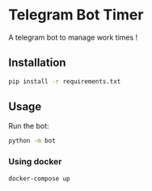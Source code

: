 # Telegram Bot Timer

A telegram bot to manage work times !

## Installation

```bash
pip install -r requirements.txt
```

## Usage

Run the bot:

```bash
python -m bot
```

### Using docker

```bash
docker-compose up
```
